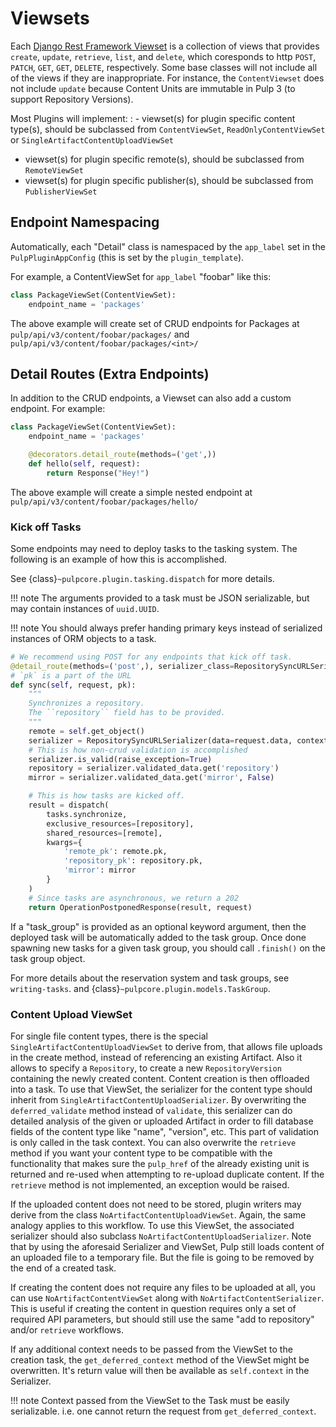 

# Viewsets

Each [Django Rest Framework Viewset](https://www.django-rest-framework.org/api-guide/viewsets/)
is a collection of views that provides `create`, `update`, `retrieve`, `list`, and
`delete`, which coresponds to http `POST`, `PATCH`, `GET`, `GET`, `DELETE`,
respectively. Some base classes will not include all of the views if they are inappropriate. For
instance, the `ContentViewset` does not include `update` because Content Units are immutable in
Pulp 3 (to support Repository Versions).

Most Plugins will implement:
: - viewset(s) for plugin specific content type(s), should be subclassed from `ContentViewSet`,
    `ReadOnlyContentViewSet` or `SingleArtifactContentUploadViewSet`
  - viewset(s) for plugin specific remote(s), should be subclassed from `RemoteViewSet`
  - viewset(s) for plugin specific publisher(s), should be subclassed from `PublisherViewSet`

## Endpoint Namespacing

Automatically, each "Detail" class is namespaced by the `app_label` set in the
`PulpPluginAppConfig` (this is set by the `plugin_template`).

For example, a ContentViewSet for `app_label` "foobar" like this:

```python
class PackageViewSet(ContentViewSet):
    endpoint_name = 'packages'
```

The above example will create set of CRUD endpoints for Packages at
`pulp/api/v3/content/foobar/packages/` and
`pulp/api/v3/content/foobar/packages/<int>/`

## Detail Routes (Extra Endpoints)

In addition to the CRUD endpoints, a Viewset can also add a custom endpoint. For example:

```python
class PackageViewSet(ContentViewSet):
    endpoint_name = 'packages'

    @decorators.detail_route(methods=('get',))
    def hello(self, request):
        return Response("Hey!")
```

The above example will create a simple nested endpoint at
`pulp/api/v3/content/foobar/packages/hello/`



### Kick off Tasks

Some endpoints may need to deploy tasks to the tasking system. The following is an example of how
this is accomplished.

See {class}`~pulpcore.plugin.tasking.dispatch` for more details.

!!! note
    The arguments provided to a task must be JSON serializable, but may contain instances of
    `uuid.UUID`.


!!! note
    You should always prefer handing primary keys instead of serialized instances of ORM objects to
    a task.


```python
# We recommend using POST for any endpoints that kick off task.
@detail_route(methods=('post',), serializer_class=RepositorySyncURLSerializer)
# `pk` is a part of the URL
def sync(self, request, pk):
    """
    Synchronizes a repository.
    The ``repository`` field has to be provided.
    """
    remote = self.get_object()
    serializer = RepositorySyncURLSerializer(data=request.data, context={'request': request})
    # This is how non-crud validation is accomplished
    serializer.is_valid(raise_exception=True)
    repository = serializer.validated_data.get('repository')
    mirror = serializer.validated_data.get('mirror', False)

    # This is how tasks are kicked off.
    result = dispatch(
        tasks.synchronize,
        exclusive_resources=[repository],
        shared_resources=[remote],
        kwargs={
            'remote_pk': remote.pk,
            'repository_pk': repository.pk,
            'mirror': mirror
        }
    )
    # Since tasks are asynchronous, we return a 202
    return OperationPostponedResponse(result, request)
```

If a "task_group" is provided as an optional keyword argument, then the deployed task will be
automatically added to the task group. Once done spawning new tasks for a given task group,
you should call `.finish()` on the task group object.

For more details about the reservation system and task groups, see `writing-tasks`. and
{class}`~pulpcore.plugin.models.TaskGroup`.

### Content Upload ViewSet

For single file content types, there is the special `SingleArtifactContentUploadViewSet` to
derive from, that allows file uploads in the create method, instead of referencing an existing
Artifact. Also it allows to specify a `Repository`, to create a new `RepositoryVersion`
containing the newly created content. Content creation is then offloaded into a task.
To use that ViewSet, the serializer for the content type should inherit from
`SingleArtifactContentUploadSerializer`. By overwriting the `deferred_validate` method
instead of `validate`, this serializer can do detailed analysis of the given or uploaded Artifact
in order to fill database fields of the content type like "name", "version", etc. This part of
validation is only called in the task context. You can also overwrite the `retrieve` method
if you want your content type to be compatible with the functionality that makes sure the
`pulp_href` of the already existing unit is returned and re-used when attempting to re-upload
duplicate content. If the `retrieve` method is not implemented, an exception would be raised.

If the uploaded content does not need to be stored, plugin writers may derive from the class
`NoArtifactContentUploadViewSet`. Again, the same analogy applies to this workflow. To use this
ViewSet, the associated serializer should also subclass `NoArtifactContentUploadSerializer`. Note
that by using the aforesaid Serializer and ViewSet, Pulp still loads content of an uploaded file to
a temporary file. But the file is going to be removed by the end of a created task.

If creating the content does not require any files to be uploaded at all, you can use
`NoArtifactContentViewSet` along with `NoArtifactContentSerializer`. This is useful if creating the
content in question requires only a set of required API parameters, but should still use the same
"add to repository" and/or `retrieve` workflows.

If any additional context needs to be passed from the ViewSet to the creation task, the
`get_deferred_context` method of the ViewSet might be overwritten. It's return value will then be
available as `self.context` in the Serializer.

!!! note
    Context passed from the ViewSet to the Task must be easily serializable. i.e. one cannot
    return the request from `get_deferred_context`.

